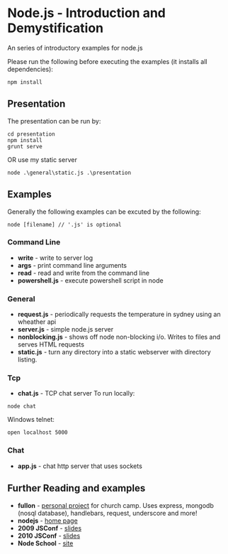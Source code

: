 # Node.js - Introduction and Demystification

An series of introductory examples for node.js

Please run the following before executing the examples (it installs all dependencies):
```
npm install
```

## Presentation

The presentation can be run by:

```
cd presentation
npm install
grunt serve
```

OR use my static server

```
node .\general\static.js .\presentation
```

## Examples

Generally the following examples can be excuted by the following:

```
node [filename] // '.js' is optional
```

### Command Line

* **write** - write to server log
* **args** - print command line arguments
* **read** - read and write from the command line
* **powershell.js** - execute powershell script in node

### General

* **request.js** - periodically requests the temperature in sydney using an wheather api
* **server.js** - simple node.js server
* **nonblocking.js** - shows off node non-blocking i/o. Writes to files and serves HTML requests
* **static.js** - turn any directory into a static webserver with directory listing.

### Tcp

* **chat.js** - TCP chat server
To run locally:

```
node chat
```

Windows telnet:

```
open localhost 5000
```

### Chat

* **app.js** - chat http server that uses sockets

## Further Reading and examples

* **fullon** - [personal project](https://github.com/alexreardon/fullon) for church camp. Uses express, mongodb (nosql database), handlebars, request, underscore and more!
* **nodejs** - [home page](http://nodejs.org/about/)
* **2009 JSConf** - [slides](http://s3.amazonaws.com/four.livejournal/20091117/jsconf.pdf)
* **2010 JSConf** - [slides](http://nodejs.org/jsconf2010.pdf)
* **Node School** - [site](http://nodeschool.io/)